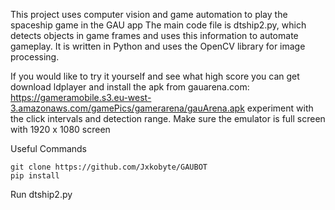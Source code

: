 This project uses computer vision and game automation to play the spaceship game in the GAU app The main code file is dtship2.py, which detects objects in game frames and uses this information to automate gameplay. It is written in Python and uses the OpenCV library for image processing.

If you would like to try it yourself and see what high score you can get
download ldplayer and install the apk from gauarena.com: https://gameramobile.s3.eu-west-3.amazonaws.com/gamePics/gamerarena/gauArena.apk 
experiment with the click intervals and detection range.  Make sure the emulator is full screen with
1920 x 1080 screen

Useful Commands
```
git clone https://github.com/Jxkobyte/GAUBOT
pip install
```
Run dtship2.py
